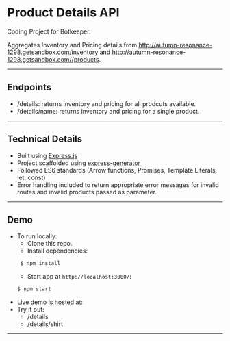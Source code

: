 # Product Details API

Coding Project for Botkeeper.

Aggregates Inventory and Pricing details from http://autumn-resonance-1298.getsandbox.com/inventory and http://autumn-resonance-1298.getsandbox.com//products.

---

## Endpoints

* /details: returns inventory and pricing for all prodcuts available.
* /details/name: returns inventory and pricing for a single product.

---

## Technical Details

* Built using [Express.js](https://expressjs.com/)
* Project scaffolded using [express-generator](https://github.com/expressjs/generator)
* Followed ES6 standards (Arrow functions, Promises, Template Literals, let, const)
* Error handling included to return appropriate error messages for invalid routes and invalid products passed as parameter.

---

## Demo

* To run locally:
  * Clone this repo.
  * Install dependencies:
  ```bash
   $ npm install
  ```
  * Start app at `http://localhost:3000/`:
  ```bash
  $ npm start
  ```
* Live demo is hosted at:
* Try it out:
  * /details
  * /details/shirt

---
